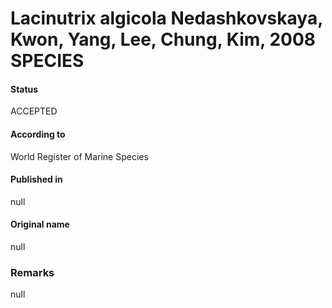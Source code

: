 # Lacinutrix algicola Nedashkovskaya, Kwon, Yang, Lee, Chung, Kim, 2008 SPECIES

#### Status
ACCEPTED

#### According to
World Register of Marine Species

#### Published in
null

#### Original name
null

### Remarks
null